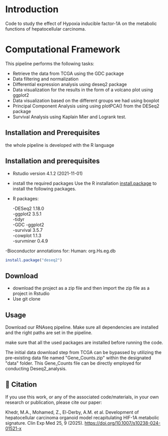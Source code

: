 ﻿# Introduction

Code to study the effect of Hypoxia inducible factor-1A on the metabolic functions of hepatocellular carcinoma.
# Computational Framework
This pipeline performs the following tasks:

- Retrieve the data from TCGA using the GDC package
- Data filtering and normalization
- Differential expression analysis using deseq2 package
- Data visualization for the results in the form of a volcano plot using ggplot2
- Data visualization based on the different groups we had using boxplot
- Principal Component Analysis using using plotPCA() from the DESeq2 package
- Survival Analysis using Kaplain Mier and Logrank test.

## Installation and Prerequisites

the whole pipeline is developed with the R language 
## Installation and prerequisites
- Rstudio version 4.1.2 (2021-11-01)
- install the required packages 
Use the R installation [install.package](https://www.rdocumentation.org/packages/utils/versions/3.6.2/topics/install.packages) to install the following packages.

- R packages: 

	-DESeq2 1.18.0  
	-ggplot2 3.5.1  
	-tidyr  
	-GDC -ggplot2  
	-survival 3.5.7  
	-cowplot 1.1.3  
	-survminer 0.4.9  
	

-Bioconductor annotations for:
 Human: org.Hs.eg.db


```R
install.package("deseq2")
```


## Download

- download the project as a zip file and then import the zip file as a project in Rstudio 
- Use git clone

## Usage
Download our RNAseq pipeline. Make sure all dependencies are installed and the right paths are set in the pipeline.

make sure that all the used packages are installed before running the code.

The initial data download step from TCGA can be bypassed by utilizing the pre-existing data file named "Gene_Counts.zip" within the designated "data" folder. This Gene_Counts file can be directly employed for conducting Deseq2_analysis.

## 📖 Citation

If you use this work, or any of the associated code/materials, in your own research or publication, please cite our paper:

Khedr, M.A., Mohamed, Z., El-Derby, A.M. et al. Development of hepatocellular carcinoma organoid model recapitulating HIF-1A metabolic signature. Clin Exp Med 25, 9 (2025). https://doi.org/10.1007/s10238-024-01521-x
